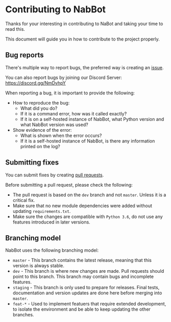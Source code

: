 # Contributing to NabBot
Thanks for your interesting in contributing to NaBot and taking your time to read this.

This document will guide you in how to contribute to the project properly.

## Bug reports
There's multiple way to report bugs, the preferred way is creating an [issue](https://github.com/NabDev/NabBot/issues).

You can also report bugs by joining our Discord Server: https://discord.gg/NmDvhpY

When reporting a bug, it is important to provide the following:
- How to reproduce the bug:
  - What did you do?
  - If it is a command error, how was it called exactly?
  - If it is on a self-hosted instance of NabBot, what Python version and what NabBot version was used?
- Show evidence of the error:
  - What is shown when the error occurs?
  - If it is a self-hosted instance of NabBot, is there any information printed on the log?
  
## Submitting fixes
You can submit fixes by creating [pull requests](https://github.com/NabDev/NabBot/pulls).

Before submitting a pull request, please check the following:
- The pull request is based on the `dev` branch and not `master`. Unless it is a critical fix.
- Make sure that no new module dependencies were added without updating `requirements.txt`.
- Make sure the changes are compatible with `Python 3.6`, do not use any features introduced in later versions.

## Branching model
NabBot uses the following branching model:

- `master` - This branch contains the latest release, meaning that this version is always stable.
- `dev` - This branch is where new changes are made. Pull requests should point to this branch.
  This branch may contain bugs and incomplete features.
- `staging` - This branch is only used to prepare for releases. Final tests, documentation and version updates are done here before merging into `master`.
- `feat-*` - Used to implement featuers that require extended development, to isolate the environment and be able to keep updating the other branches.
